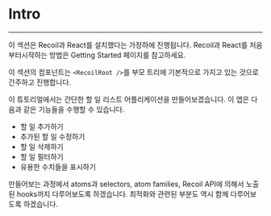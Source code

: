 # Intro

---

이 섹션은 Recoil과 React를 설치했다는 가정하에 진행됩니다. Recoil과 React를 처음부터시작하는 방법은 Getting Started 페이지를 참고하세요.

이 섹션의 컴포넌트는 `<RecoilRoot />`를 부모 트리에 기본적으로 가지고 있는 것으로 간주하고 진행합니다.

이 튜토리얼에서는 간단한 할 일 리스트 어플리케이션을 만들어보겠습니다. 이 앱은 다음과 같은 기능들을 수행할 수 있습니다.

- 할 일 추가하기
- 추가된 할 일 수정하기
- 할 일 삭제하기
- 할 일 필터하기
- 유용한 수치들을 표시하기

만들어보는 과정에서 atoms과 selectors, atom families, Recoil API에 의해서 노출된 hooks까지 다루어보도록 하겠습니다. 최적화와 관련된 부분도 역시 함께 다루어보도록 하겠습니다.
